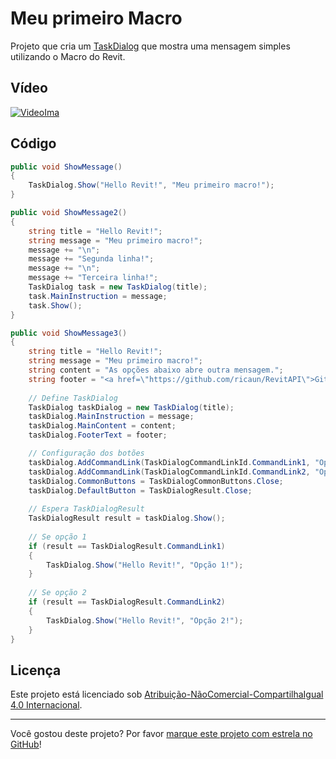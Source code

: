 # Meu primeiro Macro

Projeto que cria um [TaskDialog] que mostra uma mensagem simples utilizando o Macro do Revit.

## Vídeo

[![VideoIma]][Video]

## Código

```C#
public void ShowMessage()
{
    TaskDialog.Show("Hello Revit!", "Meu primeiro macro!");
}
```

```C#
public void ShowMessage2()
{
    string title = "Hello Revit!";
    string message = "Meu primeiro macro!";
    message += "\n";
    message += "Segunda linha!";
    message += "\n";
    message += "Terceira linha!";
    TaskDialog task = new TaskDialog(title);
    task.MainInstruction = message;
    task.Show();
}
```

```C#
public void ShowMessage3()
{
    string title = "Hello Revit!";
    string message = "Meu primeiro macro!";
    string content = "As opções abaixo abre outra mensagem.";
    string footer = "<a href=\"https://github.com/ricaun/RevitAPI\">Github</a>";
    
    // Define TaskDialog
    TaskDialog taskDialog = new TaskDialog(title);
    taskDialog.MainInstruction = message;
    taskDialog.MainContent = content;
    taskDialog.FooterText = footer;

    // Configuração dos botões
    taskDialog.AddCommandLink(TaskDialogCommandLinkId.CommandLink1, "Opção 1");
    taskDialog.AddCommandLink(TaskDialogCommandLinkId.CommandLink2, "Opção 2");
    taskDialog.CommonButtons = TaskDialogCommonButtons.Close;
    taskDialog.DefaultButton = TaskDialogResult.Close;
    
    // Espera TaskDialogResult
    TaskDialogResult result = taskDialog.Show();
    
    // Se opção 1
    if (result == TaskDialogResult.CommandLink1)
    {
        TaskDialog.Show("Hello Revit!", "Opção 1!");
    }
    
    // Se opção 2
    if (result == TaskDialogResult.CommandLink2)
    {
        TaskDialog.Show("Hello Revit!", "Opção 2!");
    }
}
```

## Licença

<p>Este projeto está licenciado sob <a rel="license" href="https://creativecommons.org/licenses/by-nc-sa/4.0/deed.pt">Atribuição-NãoComercial-CompartilhaIgual 4.0 Internacional</a>.</p>

---

Você gostou deste projeto? Por favor [marque este projeto com estrela no GitHub](https://github.com/ricaun/RevitAPI/stargazers)!

[Video]: https://youtu.be/XSzhnT5PPnU
[VideoIma]: https://img.youtube.com/vi/XSzhnT5PPnU/hqdefault.jpg

[TaskDialog]: https://www.revitapidocs.com/2020/853afb57-7455-a636-9881-61a391118c16.htm